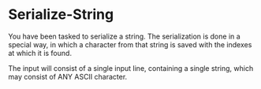 # Serialize-String

You have been tasked to serialize a string. The serialization is done in a special way, in which a character from that string is saved with the indexes at which it is found. 

The input will consist of a single input line, containing a single string, which may consist of ANY ASCII character.
